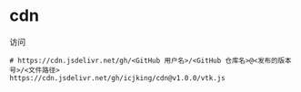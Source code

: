 # cdn

访问

```shell
# https://cdn.jsdelivr.net/gh/<GitHub 用户名>/<GitHub 仓库名>@<发布的版本号>/<文件路径>
https://cdn.jsdelivr.net/gh/icjking/cdn@v1.0.0/vtk.js
```

